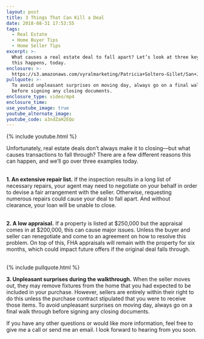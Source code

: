 ```yaml
---
layout: post
title: 3 Things That Can Kill a Deal
date: 2018-08-31 17:53:55
tags:
  - Real Estate
  - Home Buyer Tips
  - Home Seller Tips
excerpt: >-
  What causes a real estate deal to fall apart? Let’s look at three key reasons
  this happens, today.
enclosure: >-
  https://s3.amazonaws.com/vyralmarketing/Patricia+Soltero-Gillet/San+Joaquin+Valley-Bay+Area+Real+Estate-+Why+Real+Estate+Deals+Fall+Through.mp4
pullquote: >-
  To avoid unpleasant surprises on moving day, always go on a final walk through
  before signing any closing documents.
enclosure_type: video/mp4
enclosure_time:
use_youtube_image: true
youtube_alternate_image:
youtube_code: a3ndZaH2EQo
---
```


{% include youtube.html %}

Unfortunately, real estate deals don’t always make it to closing—but what causes transactions to fall through? There are a few different reasons this can happen, and we’ll go over three examples today.<br> 

**1. An extensive repair list.** If the inspection results in a long list of necessary repairs, your agent may need to negotiate on your behalf in order to devise a fair arrangement with the seller. Otherwise, requesting numerous repairs could cause your deal to fall apart. And without clearance, your loan will be unable to close.<br> 

**2. A low appraisal.** If a property is listed at $250,000 but the appraisal comes in at $200,000, this can cause major issues. Unless the buyer and seller can renegotiate and come to an agreement on how to resolve this problem. On top of this, FHA appraisals will remain with the property for six months, which could impact future offers if the original deal falls through.<br> 

{% include pullquote.html %}

**3. Unpleasant surprises during the walkthrough.** When the seller moves out, they may remove fixtures from the home that you had expected to be included in your purchase. However, sellers are entirely within their right to do this unless the purchase contract stipulated that you were to receive those items. To avoid unpleasant surprises on moving day, always go on a final walk through before signing any closing documents.

If you have any other questions or would like more information, feel free to give me a call or send me an email. I look forward to hearing from you soon.